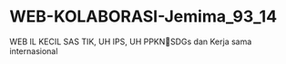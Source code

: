 # WEB-KOLABORASI-Jemima_93_14
WEB IL KECIL SAS TIK, UH IPS, UH PPKN🤝SDGs dan Kerja sama internasional
